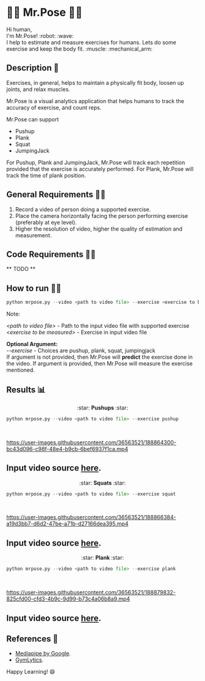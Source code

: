 # :weight_lifting_man: Mr.Pose :weight_lifting_woman:

<p>
Hi human, <br />
I'm Mr.Pose! :robot: :wave: <br />
I help to estimate and measure exercises for humans. Lets do some exercise and keep the body fit. :muscle: :mechanical_arm:
</p>

## Description :scroll:

Exercises, in general, helps to maintain a physically fit body, loosen up joints, and relax muscles.

Mr.Pose is a visual analytics application that helps humans to track the accuracy of exercise, and count reps. <br />

Mr.Pose can support <br />
* Pushup
* Plank
* Squat
* JumpingJack

For Pushup, Plank and JumpingJack, Mr.Pose will track each repetition provided that the exercise is accurately performed.
For Plank, Mr.Pose will track the time of plank position.

## General Requirements :mage_man:
1. Record a video of person doing a supported exercise.
2. Place the camera horizontally facing the person performing exercise (preferably at eye level).
3. Higher the resolution of video, higher the quality of estimation and measurement.

## Code Requirements :mage_woman:
** TODO **

## How to run :running_man:
```python
python mrpose.py --video <path to video file> --exercise <exercise to be measured>
```
Note:<br />

*<path to video file\>* - Path to the input video file with supported exercise<br />
*<exercise to be measured\>* - Exercise in input video file<br />

**Optional Argument:**<br />
*--exercise* - Choices are pushup, plank, squat, jumpingjack <br />
If argument is not provided, then Mr.Pose will **predict** the exercise done in the video. If argument is provided, then Mr.Pose will measure the exercise mentioned.

## Results :bar_chart:

<p align="center"> :star: <b> Pushups </b> :star: </p>

```python
python mrpose.py --video <path to video file> --exercise pushup
```

<br />

https://user-images.githubusercontent.com/36563521/188864300-bc43d096-c98f-48e4-b9cb-6bef6937f1ca.mp4

Input video source [here](https://www.pexels.com/video/woman-doing-push-ups-8472764/).
---

<p align="center"> :star: <b> Squats </b> :star: </p>

```python
python mrpose.py --video <path to video file> --exercise squat
```

<br />

https://user-images.githubusercontent.com/36563521/188866384-a19d3bb7-d6d2-47be-a71b-d27166dea395.mp4

Input video source [here](https://www.pexels.com/video/woman-exercising-while-wearing-a-face-mask-4265287/).
---

<p align="center"> :star: <b> Plank </b> :star: </p>

```python
python mrpose.py --video <path to video file> --exercise plank
```

<br />

https://user-images.githubusercontent.com/36563521/188879832-825cfd00-cfd3-4b9c-9d99-b73c4a06b8a9.mp4

Input video source [here](https://www.pexels.com/video/female-doing-planks-by-the-balcony-6152665/).
---

## References :page_facing_up:

* [Mediapipe by Google](https://github.com/google/mediapipe).
* [GymLytics](https://github.com/akshaybahadur21/GymLytics).

Happy Learning! 😄
